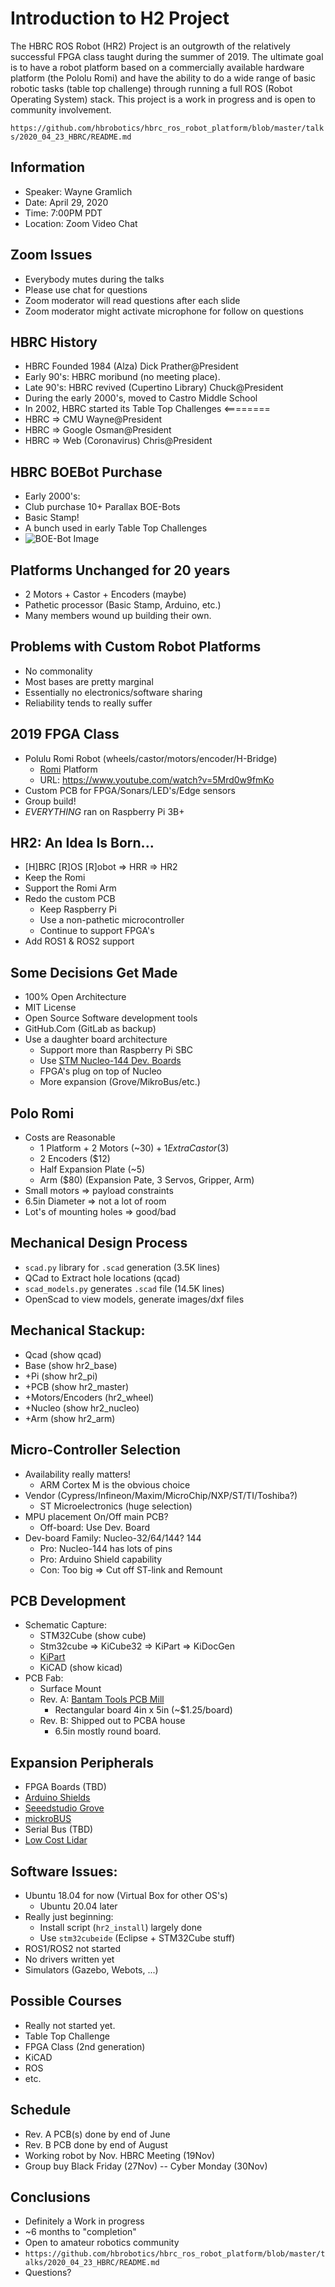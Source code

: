 # Introduction to H2 Project

The HBRC ROS Robot (HR2) Project is an outgrowth of the relatively successful
FPGA class taught during the summer of 2019.  The ultimate goal is to have a
robot platform based on a commercially available hardware platform (the Pololu Romi)
and have the ability to do a wide range of basic robotic tasks (table top challenge)
through running a full ROS (Robot Operating System) stack.  This project is a work in
progress and is open to community involvement.

`https://github.com/hbrobotics/hbrc_ros_robot_platform/blob/master/talks/2020_04_23_HBRC/README.md`

## Information

* Speaker: Wayne Gramlich
* Date: April 29, 2020
* Time: 7:00PM PDT
* Location: Zoom Video Chat

## Zoom Issues

* Everybody mutes during the talks
* Please use chat for questions
* Zoom moderator will read questions after each slide
* Zoom moderator might activate microphone for follow on questions

## HBRC History

* HBRC Founded 1984 (Alza) Dick Prather@President
* Early 90's: HBRC moribund (no meeting place).
* Late 90's: HBRC revived (Cupertino Library) Chuck@President
* During the early 2000's, moved to Castro Middle School
* In 2002, HBRC started its Table Top Challenges  <========
* HBRC => CMU Wayne@President
* HBRC => Google Osman@President
* HBRC => Web (Coronavirus) Chris@President

## HBRC BOEBot Purchase

* Early 2000's:
* Club purchase 10+ Parallax BOE-Bots
* Basic Stamp!
* A bunch used in early Table Top Challenges
* ![BOE-Bot Image](boe-bot.png)

## Platforms Unchanged for 20 years

* 2 Motors + Castor + Encoders (maybe)
* Pathetic processor (Basic Stamp, Arduino, etc.)
* Many members wound up building their own.

## Problems with Custom Robot Platforms

* No commonality
* Most bases are pretty marginal
* Essentially no electronics/software sharing
* Reliability tends to really suffer

## 2019 FPGA Class

* Polulu Romi Robot (wheels/castor/motors/encoder/H-Bridge)
  * [Romi](https://www.youtube.com/watch?v=5Mrd0w9fmKo) Platform
  * URL: https://www.youtube.com/watch?v=5Mrd0w9fmKo
* Custom PCB for FPGA/Sonars/LED's/Edge sensors
* Group build!
* *EVERYTHING* ran on Raspberry Pi 3B+

## HR2: An Idea Is Born...

* [H]BRC [R]OS [R]obot => HRR => HR2
* Keep the Romi
* Support the Romi Arm
* Redo the custom PCB
  * Keep Raspberry Pi
  * Use a non-pathetic microcontroller
  * Continue to support FPGA's
* Add ROS1 & ROS2 support

## Some Decisions Get Made

* 100% Open Architecture
* MIT License
* Open Source Software development tools
* GitHub.Com (GitLab as backup)
* Use a daughter board architecture
  * Support more than Raspberry Pi SBC
  * Use [STM Nucleo-144 Dev. Boards](../../electrical/docs/stm32_nucleo_144_manual.pdf)
  * FPGA's plug on top of Nucleo
  * More expansion (Grove/MikroBus/etc.)

## Polo Romi

* Costs are Reasonable
  * 1 Platform + 2 Motors (~$30) + 1 Extra Castor ($3)
  * 2 Encoders ($12)
  * Half Expansion Plate (~5)
  * Arm ($80) (Expansion Pate, 3 Servos, Gripper, Arm)
* Small motors => payload constraints
* 6.5in Diameter => not a lot of room
* Lot's of mounting holes => good/bad

## Mechanical Design Process

* `scad.py` library for `.scad` generation (3.5K lines)
* QCad to Extract hole locations (qcad)
* `scad_models.py` generates `.scad` file (14.5K lines)
* OpenScad to view models, generate images/dxf files

## Mechanical Stackup:

* Qcad (show qcad)
* Base (show hr2_base)
* +Pi (show hr2_pi)
* +PCB (show hr2_master)
* +Motors/Encoders (hr2_wheel)
* +Nucleo (show hr2_nucleo)
* +Arm (show hr2_arm)

## Micro-Controller Selection

* Availability really matters!
  * ARM Cortex M is the obvious choice
* Vendor (Cypress/Infineon/Maxim/MicroChip/NXP/ST/TI/Toshiba?)
  * ST Microelectronics (huge selection)
* MPU placement On/Off main PCB?
  * Off-board: Use Dev. Board
* Dev-board Family: Nucleo-32/64/144? 144
  * Pro: Nucleo-144 has lots of pins
  * Pro: Arduino Shield capability
  * Con: Too big => Cut off ST-link and Remount

## PCB Development

* Schematic Capture:
  * STM32Cube (show cube)
  * Stm32cube => KiCube32 => KiPart => KiDocGen
  * [KiPart](https://kipart.readthedocs.io/en/latest/)
  * KiCAD (show kicad)
* PCB Fab:
  * Surface Mount
  * Rev. A: [Bantam Tools PCB Mill](https://www.bantamtools.com/)
    * Rectangular board 4in x 5in (~$1.25/board)
  * Rev. B: Shipped out to PCBA house
    * 6.5in mostly round board.

## Expansion Peripherals

* FPGA Boards (TBD)
* [Arduino Shields](http://shieldlist.org/)
* [Seeedstudio Grove](https://www.seeedstudio.com/grove.html)
* [mickroBUS](https://www.mikroe.com/mikrobus)
* Serial Bus (TBD)
* [Low Cost Lidar](https://www.robotshop.com/en/ydlidar-x2-360-laser-scanner.html)

## Software Issues:

* Ubuntu 18.04 for now (Virtual Box for other OS's)
  * Ubuntu 20.04 later
* Really just beginning:
  * Install script (`hr2_install`) largely done
  * Use `stm32cubeide` (Eclipse + STM32Cube stuff)
* ROS1/ROS2 not started
* No drivers written yet
* Simulators (Gazebo, Webots, ...)

## Possible Courses

* Really not started yet.
* Table Top Challenge
* FPGA Class (2nd generation)
* KiCAD
* ROS
* etc.

## Schedule

* Rev. A PCB(s) done by end of June
* Rev. B PCB done by end of August
* Working robot by Nov. HBRC Meeting (19Nov)
* Group buy Black Friday (27Nov) -- Cyber Monday (30Nov)

## Conclusions

* Definitely a Work in progress
* ~6 months to "completion"
* Open to amateur robotics community
* `https://github.com/hbrobotics/hbrc_ros_robot_platform/blob/master/talks/2020_04_23_HBRC/README.md`
* Questions?
